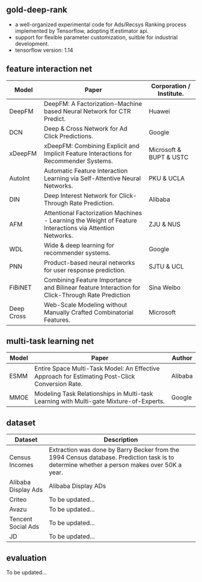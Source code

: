 ## gold-deep-rank 
* a well-organized experimental code for Ads/Recsys Ranking process implemented by Tensorflow, adopting tf.estimator api.
* support for flexible parameter customization, suitble for industrial development.
* tensorflow version: 1.14

## feature interaction net

|Model|Paper|Corporation / Institute.|
|----| ---- |----|
|DeepFM|DeepFM: A Factorization-Machine based Neural Network for CTR Predict.|Huawei|
|DCN|Deep & Cross Network for Ad Click Predictions.|Google|
|xDeepFM|xDeepFM: Combining Explicit and Implicit Feature Interactions for Recommender Systems.|Microsoft & BUPT & USTC|
|AutoInt|Automatic Feature Interaction Learning via Self-Attentive Neural Networks.|PKU & UCLA|
|DIN|Deep Interest Network for Click-Through Rate Prediction.|Alibaba|
|AFM|Attentional Factorization Machines - Learning the Weight of Feature Interactions via Attention Networks.|ZJU & NUS|
|WDL|Wide & deep learning for recommender systems.|Google|
|PNN|Product-based neural networks for user response prediction.|SJTU & UCL|
|FiBiNET|Combining Feature Importance and Bilinear feature Interaction for Click-Through Rate Prediction|Sina Weibo|
|Deep Cross|Web-Scale Modeling without Manually Crafted Combinatorial Features.|Microsoft|

## multi-task learning net 

|Model|Paper|Author|
|----| ---- |----|
|ESMM|Entire Space Multi-Task Model: An Eﬀective Approach for Estimating Post-Click Conversion Rate.|Alibaba|
|MMOE|Modeling Task Relationships in Multi-task Learning with Multi-gate Mixture-of-Experts.|Google|

## dataset
|Dataset|Description|
|----|----|
|Census Incomes|Extraction was done by Barry Becker from the 1994 Census database. Prediction task is to determine whether a person makes over 50K a year.|
|Alibaba Display Ads|Alibaba Display ADs|
|Criteo|To be updated...|
|Avazu|To be updated...|
|Tencent Social Ads|To be updated...|
|JD|To be updated...|

## evaluation
To be updated...

